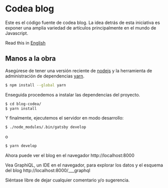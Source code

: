 # Codea blog

Este es el código fuente de codea blog. La idea detrás de esta iniciativa es
exponer una amplia variedad de artículos principalmente en el mundo de Javascript.

Read this in [English](README.md)

## Manos a la obra

Asegúrese de tener una versión reciente de [nodejs](https://nodejs.org) y la
herramienta de administración de dependencias [yarn](https://yarnpkg.com).

```sh
$ npm install --global yarn
```

Enseguida procedemos a instalar las dependencias del proyecto.

```sh
$ cd blog-codea/
$ yarn install
```

Y finalmente, ejecutemos el servidor en modo desarrollo:

```sh
$ ./node_modules/.bin/gatsby develop
```
o

```sh
$ yarn develop
```

Ahora puede ver el blog en el navegador http://localhost:8000

Vea GraphiQL, un IDE en el navegador, para explorar los datos y el esquema del
blog http://localhost:8000/___graphql


Siéntase libre de dejar cualquier comentario y/o sugerencia.
